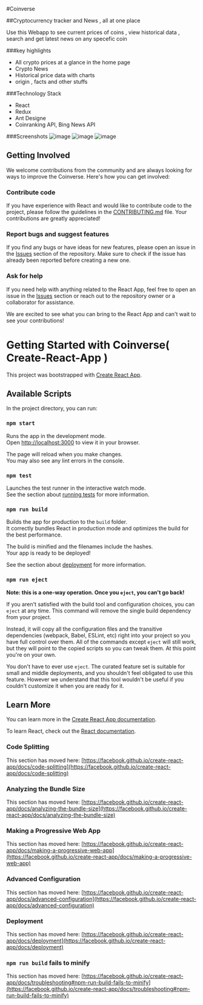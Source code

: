 #Coinverse 

##Cryptocurrency tracker and News , all at one place

Use this Webapp to see current prices of coins , view historical data , search and get latest news on any specefic coin 

###key highlights 
- All crypto prices at a glance in the home page
- Crypto News 
- Historical price data with charts
- origin , facts and other stuffs 

###Technology Stack
- React
- Redux
- Ant Designe 
- Coinranking API, Bing News API


###Screenshots
 ![image](https://user-images.githubusercontent.com/63441472/216686705-2b7bf6e7-87ba-4e60-9e51-147b7af6340c.png) 
 ![image](https://user-images.githubusercontent.com/63441472/216687746-e88fb7b7-2199-4078-bb72-96b15bfebf38.png)
![image](https://user-images.githubusercontent.com/63441472/216687966-b76c340b-3719-4a28-ac4e-6c9cd9e4990e.png)


<h2>Getting Involved</h2>
<p>We welcome contributions from the community and are always looking for ways to improve the Coinverse. Here's how you can get involved:</p>
<h3>Contribute code</h3>
<p>If you have experience with React and would like to contribute code to the project, please follow the guidelines in the <a href="https://github.com/<username>/<repo-name>/blob/master/CONTRIBUTING.md">CONTRIBUTING.md</a> file. Your contributions are greatly appreciated!</p>
<h3>Report bugs and suggest features</h3>
<p>If you find any bugs or have ideas for new features, please open an issue in the <a href="https://github.com/arnab2001/coinverse/issues">Issues</a> section of the repository. Make sure to check if the issue has already been reported before creating a new one.</p>
<h3>Ask for help</h3>
<p>If you need help with anything related to the React App, feel free to open an issue in the <a href="https://github.com/<username>/<repo-name>/issues">Issues</a> section or reach out to the repository owner or a collaborator for assistance.</p>
<p>We are excited to see what you can bring to the React App and can't wait to see your contributions!</p>

# Getting Started with Coinverse( Create-React-App )

This project was bootstrapped with [Create React App](https://github.com/facebook/create-react-app).

## Available Scripts

In the project directory, you can run:

### `npm start`

Runs the app in the development mode.\
Open [http://localhost:3000](http://localhost:3000) to view it in your browser.

The page will reload when you make changes.\
You may also see any lint errors in the console.

### `npm test`

Launches the test runner in the interactive watch mode.\
See the section about [running tests](https://facebook.github.io/create-react-app/docs/running-tests) for more information.

### `npm run build`

Builds the app for production to the `build` folder.\
It correctly bundles React in production mode and optimizes the build for the best performance.

The build is minified and the filenames include the hashes.\
Your app is ready to be deployed!

See the section about [deployment](https://facebook.github.io/create-react-app/docs/deployment) for more information.

### `npm run eject`

**Note: this is a one-way operation. Once you `eject`, you can't go back!**

If you aren't satisfied with the build tool and configuration choices, you can `eject` at any time. This command will remove the single build dependency from your project.

Instead, it will copy all the configuration files and the transitive dependencies (webpack, Babel, ESLint, etc) right into your project so you have full control over them. All of the commands except `eject` will still work, but they will point to the copied scripts so you can tweak them. At this point you're on your own.

You don't have to ever use `eject`. The curated feature set is suitable for small and middle deployments, and you shouldn't feel obligated to use this feature. However we understand that this tool wouldn't be useful if you couldn't customize it when you are ready for it.

## Learn More

You can learn more in the [Create React App documentation](https://facebook.github.io/create-react-app/docs/getting-started).

To learn React, check out the [React documentation](https://reactjs.org/).

### Code Splitting

This section has moved here: [https://facebook.github.io/create-react-app/docs/code-splitting](https://facebook.github.io/create-react-app/docs/code-splitting)

### Analyzing the Bundle Size

This section has moved here: [https://facebook.github.io/create-react-app/docs/analyzing-the-bundle-size](https://facebook.github.io/create-react-app/docs/analyzing-the-bundle-size)

### Making a Progressive Web App

This section has moved here: [https://facebook.github.io/create-react-app/docs/making-a-progressive-web-app](https://facebook.github.io/create-react-app/docs/making-a-progressive-web-app)

### Advanced Configuration

This section has moved here: [https://facebook.github.io/create-react-app/docs/advanced-configuration](https://facebook.github.io/create-react-app/docs/advanced-configuration)

### Deployment

This section has moved here: [https://facebook.github.io/create-react-app/docs/deployment](https://facebook.github.io/create-react-app/docs/deployment)

### `npm run build` fails to minify

This section has moved here: [https://facebook.github.io/create-react-app/docs/troubleshooting#npm-run-build-fails-to-minify](https://facebook.github.io/create-react-app/docs/troubleshooting#npm-run-build-fails-to-minify)
